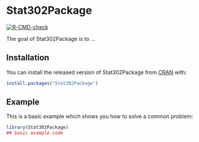 
# Stat302Package

<!-- badges: start -->
[![R-CMD-check](https://github.com/amakinney/Stat302Package/workflows/R-CMD-check/badge.svg)](https://github.com/amakinney/Stat302Package/actions)
<!-- badges: end -->

The goal of Stat302Package is to ...

## Installation

You can install the released version of Stat302Package from [CRAN](https://CRAN.R-project.org) with:

``` r
install.packages("Stat302Package")
```

## Example

This is a basic example which shows you how to solve a common problem:

``` r
library(Stat302Package)
## basic example code
```

